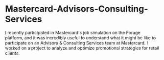 # Mastercard-Advisors-Consulting-Services
I recently participated in Mastercard's job simulation on the Forage platform, and it was incredibly useful to understand what it might be like to participate on an Advisors &amp; Consulting Services team at Mastercard.   I worked on a project to analyze and optimize promotional strategies for retail clients. 
